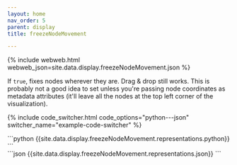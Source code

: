 ```yaml
---
layout: home
nav_order: 5
parent: display
title: freezeNodeMovement

---
```


{% include webweb.html webweb_json=site.data.display.freezeNodeMovement.json %}

If `true`, fixes nodes wherever they are. Drag & drop still works. This is probably not a good idea to set unless you're passing node coordinates as metadata attributes (it'll leave all the nodes at the top left corner of the visualization).

{% include code_switcher.html code_options="python---json" switcher_name="example-code-switcher" %}
<div class='select-code-block example-code-switcher python-code-block select-code-block-visible'></div>
```python
{{site.data.display.freezeNodeMovement.representations.python}}
```
<div class='select-code-block example-code-switcher json-code-block'></div>
```json
{{site.data.display.freezeNodeMovement.representations.json}}
```